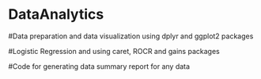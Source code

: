 # DataAnalytics

#Data preparation and data visualization using dplyr and ggplot2 packages

#Logistic Regression and using caret, ROCR and gains packages

#Code for generating data summary report for any data
